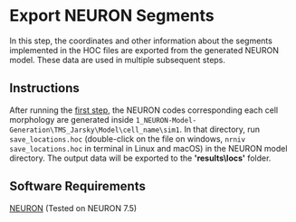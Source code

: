 # Export NEURON Segments
In this step, the coordinates and other information about the segments implemented in the HOC files are exported from the generated NEURON model. These data are used in multiple subsequent steps.

## Instructions
After running the [first step](../1_NEURON-Model-Generation), the NEURON codes corresponding each cell morphology are generated inside <code>1_NEURON-Model-Generation\TMS_Jarsky\Model\cell_name\sim1</code>. In that directory, run <code>save_locations.hoc</code> (double-click on the file on windows, <code>nrniv save_locations.hoc</code> in terminal in Linux and macOS) in the NEURON model directory. The output data will be exported to the **'results\locs\'** folder.

## Software Requirements
[NEURON](https://www.neuron.yale.edu/neuron/) (Tested on NEURON 7.5) 
